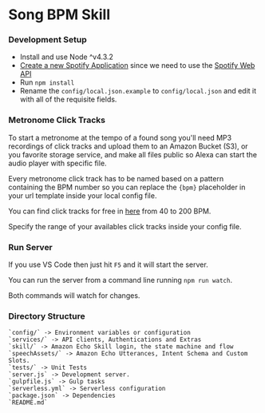 # Song BPM Skill

### Development Setup

* Install and use Node ^v4.3.2
* [Create a new Spotify Application](https://developer.spotify.com/my-applications/) since we need to use the [Spotify Web API](https://developer.spotify.com/web-api/)
* Run `npm install`
* Rename the `config/local.json.example` to `config/local.json` and edit it with all of the requisite fields.

### Metronome Click Tracks

To start a metronome at the tempo of a found song you'll need MP3 recordings of click tracks and upload them to an Amazon Bucket (S3), or you favorite storage service, and make all files public so Alexa can start the audio player with specific file.

Every metronome click track has to be named based on a pattern containing the BPM number so you can replace the `{bpm}` placeholder in your url template inside your local config file.

You can find click tracks for free in [here](http://songmaven.com/music-downloads/click-track-mp3-downloads.php) from 40 to 200 BPM. 

Specify the range of your availables click tracks inside your config file.

### Run Server

If you use VS Code then just hit `F5` and it will start the server.

You can run the server from a command line running `npm run watch`.

Both commands will watch for changes.


### Directory Structure

	`config/` -> Environment variables or configuration
	`services/` -> API clients, Authentications and Extras
	`skill/` -> Amazon Echo Skill login, the state machine and flow
	`speechAssets/` -> Amazon Echo Utterances, Intent Schema and Custom Slots.
	`tests/` -> Unit Tests
	`server.js` -> Development server.
	`gulpfile.js` -> Gulp tasks
	`serverless.yml` -> Serverless configuration
	`package.json` -> Dependencies
	`README.md`


